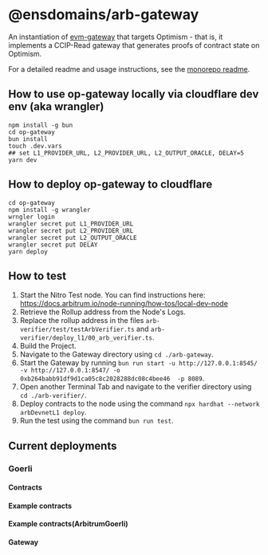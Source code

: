 # @ensdomains/arb-gateway

An instantiation of [evm-gateway](https://github.com/ensdomains/evmgateway/tree/main/evm-gateway) that targets Optimism - that is, it implements a CCIP-Read gateway that generates proofs of contract state on Optimism.

For a detailed readme and usage instructions, see the [monorepo readme](https://github.com/ensdomains/evmgateway/tree/main).

## How to use op-gateway locally via cloudflare dev env (aka wrangler)

```
npm install -g bun
cd op-gateway
bun install
touch .dev.vars
## set L1_PROVIDER_URL, L2_PROVIDER_URL, L2_OUTPUT_ORACLE, DELAY=5
yarn dev
```

## How to deploy op-gateway to cloudflare

```
cd op-gateway
npm install -g wrangler
wrngler login
wrangler secret put L1_PROVIDER_URL
wrangler secret put L2_PROVIDER_URL
wrangler secret put L2_OUTPUT_ORACLE
wrangler secret put DELAY
yarn deploy
```

## How to test

1. Start the Nitro Test node. You can find instructions here: https://docs.arbitrum.io/node-running/how-tos/local-dev-node
2. Retrieve the Rollup address from the Node's Logs.
3. Replace the rollup address in the files `arb-verifier/test/testArbVerifier.ts` and `arb-verifier/deploy_l1/00_arb_verifier.ts`.
4. Build the Project.
5. Navigate to the Gateway directory using `cd ./arb-gateway`.
6. Start the Gateway by running `bun run start -u http://127.0.0.1:8545/ -v http://127.0.0.1:8547/ -o 0xb264babb91df9d1ca05c8c2028288dc08c4bee46  -p 8089`.
7. Open another Terminal Tab and navigate to the verifier directory using `cd ./arb-verifier/`.
8. Deploy contracts to the node using the command `npx hardhat --network arbDevnetL1 deploy`.
9. Run the test using the command `bun run test`.

## Current deployments

### Goerli

#### Contracts

#### Example contracts

#### Example contracts(ArbitrumGoerli)

#### Gateway
